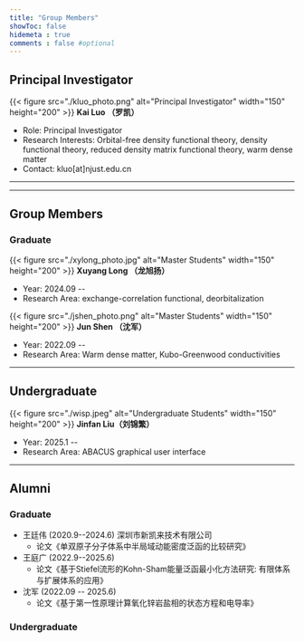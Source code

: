 ```yaml
---
title: "Group Members"
showToc: false
hidemeta : true
comments : false #optional
---
```



## Principal Investigator
{{< figure src="./kluo_photo.png" alt="Principal Investigator" width="150" height="200" >}}
**Kai Luo （罗凯）**
- Role:  Principal Investigator
- Research Interests: Orbital-free density functional theory, density functional theory, reduced density matrix functional theory, warm dense matter
- Contact: kluo[at]njust.edu.cn


---

<!-- ## Postdocs
<img src="https://via.placeholder.com/150" alt="Postdoc" width="150" height="150">
**Dr. Alice Johnson**
- Research Area: Computational Biology
- Contact: alice.johnson@example.com

<img src="https://via.placeholder.com/150" alt="Postdoc" width="150" height="150">
**Dr. Bob Williams**
- Research Area: Cybersecurity
- Contact: bob.williams@example.com -->

---

## Group Members
<!-- ### Masters -->

### Graduate

{{< figure src="./xylong_photo.jpg" alt="Master Students" width="150" height="200" >}}
**Xuyang Long （龙旭扬）**
- Year: 2024.09 --
- Research Area: exchange-correlation functional, deorbitalization


{{< figure src="./jshen_photo.png" alt="Master Students" width="150" height="200" >}}
**Jun Shen （沈军）**
- Year: 2022.09 --
- Research Area: Warm dense matter, Kubo-Greenwood conductivities
<!-- - Contact:  -->
<!-- 
{{< figure src="./tgwang_photo.jpg" alt="Master Students" width="150" height="200" >}}
**Tingguang Wang (王庭广）**
- Year: 2022--2024
- Research Area: Direct minimization, Reduced density matrix functional theory -->
<!-- - Contact:  -->

---

## Undergraduate

{{< figure src="./wisp.jpeg" alt="Undergraduate Students" width="150" height="200" >}}
**Jinfan Liu（刘锦繁）**
- Year: 2025.1 --
- Research Area: ABACUS graphical user interface


<!-- ### Ph.D. -->

---

## Alumni
<!-- Order by year -->
### Graduate

-  王廷伟 (2020.9--2024.6) 深圳市新凯来技术有限公司 
    +  论文《单双原子分子体系中半局域动能密度泛函的比较研究》
-  王庭广 (2022.9--2025.6) 
    + 论文《基于Stiefel流形的Kohn-Sham能量泛函最小化方法研究: 有限体系与扩展体系的应用》
- 沈军 (2022.09 -- 2025.6)
  + 论文《基于第一性原理计算氧化锌岩盐相的状态方程和电导率》
### Undergraduate


<!-- {{< figure src="./twwang_photo.jpg" alt="Alumni" width="150" height="200" >}}
**Tingwei Wang （王廷伟）**
-  2021--2024 (co-supervisor: Ruifeng Lu)
- Post-Graduation Destinations: 深圳市新凯来技术有限公司 -->
<!-- - Research Interests: kinetic energy density functionals, orbital-free DFT -->
<!-- - Contact: tabloidw@outlook.com -->

<!-- {{< figure src="./tgwang_photo.jpg" alt="Alumni" width="150" height="200" >}}
**Tingguang Wang （王庭广）**
- Year: 2022--2025
- Post-Graduation Destinations:  -->
<!-- - Research Interests: Direct minimization, Reduced density matrix functional theory -->